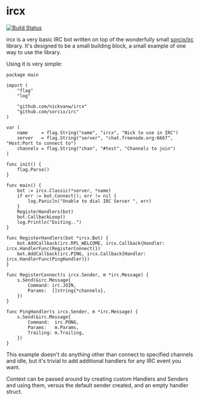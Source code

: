 ircx
====
[![Build Status](https://travis-ci.org/nickvanw/ircx.svg?branch=master)](https://travis-ci.org/nickvanw/ircx)

ircx is a very basic IRC bot written on top of the wonderfully small [sorcix/irc](https://github.com/sorcix/irc) library. It's designed to be a small building block, a small example of one way to use the library.

Using it is very simple:

```
package main

import (
	"flag"
	"log"

	"github.com/nickvanw/ircx"
	"github.com/sorcix/irc"
)

var (
	name     = flag.String("name", "ircx", "Nick to use in IRC")
	server   = flag.String("server", "chat.freenode.org:6667", "Host:Port to connect to")
	channels = flag.String("chan", "#test", "Channels to join")
)

func init() {
	flag.Parse()
}

func main() {
	bot := ircx.Classic(*server, *name)
	if err := bot.Connect(); err != nil {
		log.Panicln("Unable to dial IRC Server ", err)
	}
	RegisterHandlers(bot)
	bot.CallbackLoop()
	log.Println("Exiting..")
}

func RegisterHandlers(bot *ircx.Bot) {
	bot.AddCallback(irc.RPL_WELCOME, ircx.Callback{Handler: ircx.HandlerFunc(RegisterConnect)})
	bot.AddCallback(irc.PING, ircx.Callback{Handler: ircx.HandlerFunc(PingHandler)})
}

func RegisterConnect(s ircx.Sender, m *irc.Message) {
	s.Send(&irc.Message{
		Command: irc.JOIN,
		Params:  []string{*channels},
	})
}

func PingHandler(s ircx.Sender, m *irc.Message) {
	s.Send(&irc.Message{
		Command:  irc.PONG,
		Params:   m.Params,
		Trailing: m.Trailing,
	})
}
```


This example doesn't do anything other than connect to specified channels and idle, but it's trivial to add additional handlers for any IRC event you want.

Context can be passed around by creating custom Handlers and Senders and using them, versus the default sender created, and an empty handler struct.
